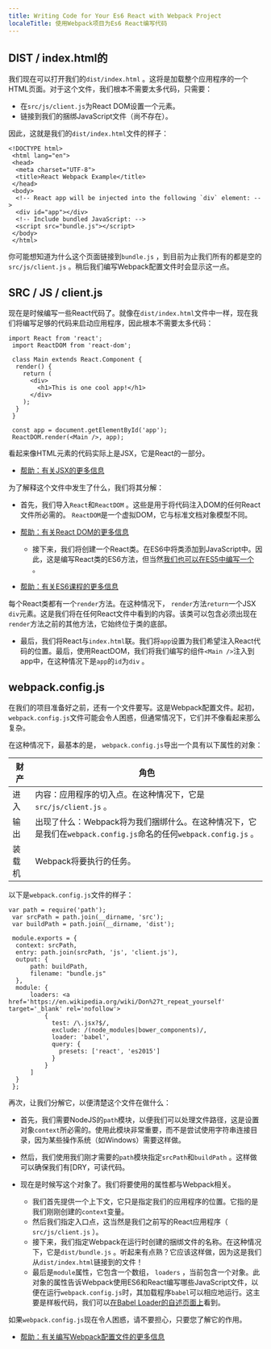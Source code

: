 ```yaml
---
title: Writing Code for Your Es6 React with Webpack Project
localeTitle: 使用Webpack项目为Es6 React编写代码
---
```

## DIST / index.html的

我们现在可以打开我们的`dist/index.html` 。这将是加载整个应用程序的一个HTML页面。对于这个文件，我们根本不需要太多代码，只需要：

*   在`src/js/client.js`为React DOM设置一个元素。
*   链接到我们的捆绑JavaScript文件（尚不存在）。

因此，这就是我们的`dist/index.html`文件的样子：
```
<!DOCTYPE html> 
 <html lang="en"> 
 <head> 
  <meta charset="UTF-8"> 
  <title>React Webpack Example</title> 
 </head> 
 <body> 
  <!-- React app will be injected into the following `div` element: --> 
  <div id="app"></div> 
  <!-- Include bundled JavaScript: --> 
  <script src="bundle.js"></script> 
 </body> 
 </html> 
```

你可能想知道为什么这个页面链接到`bundle.js` ，到目前为止我们所有的都是空的`src/js/client.js` 。稍后我们编写Webpack配置文件时会显示这一点。

## SRC / JS / client.js

现在是时候编写一些React代码了。就像在`dist/index.html`文件中一样，现在我们将编写足够的代码来启动应用程序，因此根本不需要太多代码：
```
import React from 'react'; 
 import ReactDOM from 'react-dom'; 
 
 class Main extends React.Component { 
  render() { 
    return ( 
      <div> 
        <h1>This is one cool app!</h1> 
      </div> 
    ); 
  } 
 } 
 
 const app = document.getElementById('app'); 
 ReactDOM.render(<Main />, app); 
```

看起来像HTML元素的代码实际上是JSX，它是React的一部分。

*   [帮助：有关JSX的更多信息](http://buildwithreact.com/tutorial/jsx)

为了解释这个文件中发生了什么，我们将其分解：

*   首先，我们导入`React`和`ReactDOM` 。这些是用于将代码注入DOM的任何React文件所必需的。 `ReactDOM`是一个虚拟DOM，它与标准文档对象模型不同。
    
*   [帮助：有关React DOM的更多信息](https://facebook.github.io/react/docs/glossary.html)
    
    *   接下来，我们将创建一个React类。在ES6中将类添加到JavaScript中。因此，这是编写React类的ES6方法，但当然[我们也可以在ES5中编写一个](https://toddmotto.com/react-create-class-versus-component/) 。
*   [帮助：有关ES6课程的更多信息](https://developer.mozilla.org/en-US/docs/Web/JavaScript/Reference/Classes)
    

每个React类都有一个`render`方法。在这种情况下， `render`方法`return`一个JSX `div`元素。这是我们将在任何React文件中看到的内容。该类可以包含必须出现在`render`方法之前的其他方法，它始终位于类的底部。

*   最后，我们将React与`index.html`联。我们将`app`设置为我们希望注入React代码的位置。最后，使用ReactDOM，我们将我们编写的组件`<Main />`注入到app中，在这种情况下是`app`的`id`为`div` 。

## webpack.config.js

在我们的项目准备好之前，还有一个文件要写。这是Webpack配置文件。起初， `webpack.config.js`文件可能会令人困惑，但通常情况下，它们并不像看起来那么复杂。

在这种情况下，最基本的是， `webpack.config.js`导出一个具有以下属性的对象：

|财产|角色|  
| --- | --- |  
|进入|内容：应用程序的切入点。在这种情况下，它是`src/js/client.js` 。 |  
|输出|出现了什么：Webpack将为我们捆绑什么。在这种情况下，它是我们在`webpack.config.js`命名的任何`webpack.config.js` 。 |  
|装载机| Webpack将要执行的任务。 |

以下是`webpack.config.js`文件的样子：
```
var path = require('path'); 
 var srcPath = path.join(__dirname, 'src'); 
 var buildPath = path.join(__dirname, 'dist'); 
 
 module.exports = { 
  context: srcPath, 
  entry: path.join(srcPath, 'js', 'client.js'), 
  output: { 
      path: buildPath, 
      filename: "bundle.js" 
  }, 
  module: { 
      loaders: <a href='https://en.wikipedia.org/wiki/Don%27t_repeat_yourself' target='_blank' rel='nofollow'> 
          { 
            test: /\.jsx?$/, 
            exclude: /(node_modules|bower_components)/, 
            loader: 'babel', 
            query: { 
              presets: ['react', 'es2015'] 
            } 
          } 
      ] 
  } 
 }; 
```

再次，让我们分解它，以便清楚这个文件在做什么：

*   首先，我们需要NodeJS的`path`模块，以便我们可以处理文件路径，这是设置对象`context`所必需的。使用此模块非常重要，而不是尝试使用字符串连接目录，因为某些操作系统（如Windows）需要这样做。
    
*   然后，我们使用我们刚才需要的`path`模块指定`srcPath`和`buildPath` 。这样做可以确保我们有\[DRY，可读代码。
    
*   现在是时候写这个对象了。我们将要使用的属性都与Webpack相关。
    
    *   我们首先提供一个上下文，它只是指定我们的应用程序的位置。它指的是我们刚刚创建的`context`变量。
    *   然后我们指定入口点，这当然是我们之前写的React应用程序（ `src/js/client.js` ）。
    *   接下来，我们指定Webpack在运行时创建的捆绑文件的名称。在这种情况下，它是`dist/bundle.js` 。听起来有点熟？它应该这样做，因为这是我们从`dist/index.html`链接到的文件！
    *   最后是`module`属性，它包含一个数组， `loaders` ，当前包含一个对象。此对象的属性告诉Webpack使用ES6和React编写哪些JavaScript文件，以便在运行`webpack.config.js`时，其加载程序`babel`可以相应地运行。这主要是样板代码，我们可以[在Babel Loader的自述页面上](https://github.com/babel/babel-loader)看到。

如果`webpack.config.js`现在令人困惑，请不要担心，只要您了解它的作用。

*   [帮助：有关编写Webpack配置文件的更多信息](https://webpack.github.io/docs/tutorials/getting-started/#config-file)